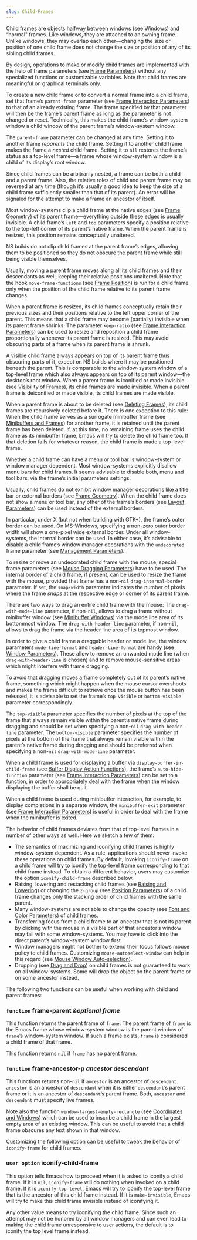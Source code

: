```yaml
---
slug: Child-Frames
---
```


Child frames are objects halfway between windows (see [Windows](/docs/elisp/Windows)) and “normal" frames. Like windows, they are attached to an owning frame. Unlike windows, they may overlap each other—changing the size or position of one child frame does not change the size or position of any of its sibling child frames.

By design, operations to make or modify child frames are implemented with the help of frame parameters (see [Frame Parameters](/docs/elisp/Frame-Parameters)) without any specialized functions or customizable variables. Note that child frames are meaningful on graphical terminals only.

To create a new child frame or to convert a normal frame into a child frame, set that frame’s `parent-frame` parameter (see [Frame Interaction Parameters](/docs/elisp/Frame-Interaction-Parameters)) to that of an already existing frame. The frame specified by that parameter will then be the frame’s parent frame as long as the parameter is not changed or reset. Technically, this makes the child frame’s window-system window a child window of the parent frame’s window-system window.

The `parent-frame` parameter can be changed at any time. Setting it to another frame *reparents* the child frame. Setting it to another child frame makes the frame a *nested* child frame. Setting it to `nil` restores the frame’s status as a top-level frame—a frame whose window-system window is a child of its display’s root window.

Since child frames can be arbitrarily nested, a frame can be both a child and a parent frame. Also, the relative roles of child and parent frame may be reversed at any time (though it’s usually a good idea to keep the size of a child frame sufficiently smaller than that of its parent). An error will be signaled for the attempt to make a frame an ancestor of itself.

Most window-systems clip a child frame at the native edges (see [Frame Geometry](/docs/elisp/Frame-Geometry)) of its parent frame—everything outside these edges is usually invisible. A child frame’s `left` and `top` parameters specify a position relative to the top-left corner of its parent’s native frame. When the parent frame is resized, this position remains conceptually unaltered.

NS builds do not clip child frames at the parent frame’s edges, allowing them to be positioned so they do not obscure the parent frame while still being visible themselves.

Usually, moving a parent frame moves along all its child frames and their descendants as well, keeping their relative positions unaltered. Note that the hook `move-frame-functions` (see [Frame Position](/docs/elisp/Frame-Position)) is run for a child frame only when the position of the child frame relative to its parent frame changes.

When a parent frame is resized, its child frames conceptually retain their previous sizes and their positions relative to the left upper corner of the parent. This means that a child frame may become (partially) invisible when its parent frame shrinks. The parameter `keep-ratio` (see [Frame Interaction Parameters](/docs/elisp/Frame-Interaction-Parameters)) can be used to resize and reposition a child frame proportionally whenever its parent frame is resized. This may avoid obscuring parts of a frame when its parent frame is shrunk.

A visible child frame always appears on top of its parent frame thus obscuring parts of it, except on NS builds where it may be positioned beneath the parent. This is comparable to the window-system window of a top-level frame which also always appears on top of its parent window—the desktop’s root window. When a parent frame is iconified or made invisible (see [Visibility of Frames](/docs/elisp/Visibility-of-Frames)), its child frames are made invisible. When a parent frame is deiconified or made visible, its child frames are made visible.

When a parent frame is about to be deleted (see [Deleting Frames](/docs/elisp/Deleting-Frames)), its child frames are recursively deleted before it. There is one exception to this rule: When the child frame serves as a surrogate minibuffer frame (see [Minibuffers and Frames](/docs/elisp/Minibuffers-and-Frames)) for another frame, it is retained until the parent frame has been deleted. If, at this time, no remaining frame uses the child frame as its minibuffer frame, Emacs will try to delete the child frame too. If that deletion fails for whatever reason, the child frame is made a top-level frame.

Whether a child frame can have a menu or tool bar is window-system or window manager dependent. Most window-systems explicitly disallow menu bars for child frames. It seems advisable to disable both, menu and tool bars, via the frame’s initial parameters settings.

Usually, child frames do not exhibit window manager decorations like a title bar or external borders (see [Frame Geometry](/docs/elisp/Frame-Geometry)). When the child frame does not show a menu or tool bar, any other of the frame’s borders (see [Layout Parameters](/docs/elisp/Layout-Parameters)) can be used instead of the external borders.

In particular, under X (but not when building with GTK+), the frame’s outer border can be used. On MS-Windows, specifying a non-zero outer border width will show a one-pixel wide external border. Under all window-systems, the internal border can be used. In either case, it’s advisable to disable a child frame’s window manager decorations with the `undecorated` frame parameter (see [Management Parameters](/docs/elisp/Management-Parameters)).

To resize or move an undecorated child frame with the mouse, special frame parameters (see [Mouse Dragging Parameters](/docs/elisp/Mouse-Dragging-Parameters)) have to be used. The internal border of a child frame, if present, can be used to resize the frame with the mouse, provided that frame has a non-`nil` `drag-internal-border` parameter. If set, the `snap-width` parameter indicates the number of pixels where the frame *snaps* at the respective edge or corner of its parent frame.

There are two ways to drag an entire child frame with the mouse: The `drag-with-mode-line` parameter, if non-`nil`, allows to drag a frame without minibuffer window (see [Minibuffer Windows](/docs/elisp/Minibuffer-Windows)) via the mode line area of its bottommost window. The `drag-with-header-line` parameter, if non-`nil`, allows to drag the frame via the header line area of its topmost window.

In order to give a child frame a draggable header or mode line, the window parameters `mode-line-format` and `header-line-format` are handy (see [Window Parameters](/docs/elisp/Window-Parameters)). These allow to remove an unwanted mode line (when `drag-with-header-line` is chosen) and to remove mouse-sensitive areas which might interfere with frame dragging.

To avoid that dragging moves a frame completely out of its parent’s native frame, something which might happen when the mouse cursor overshoots and makes the frame difficult to retrieve once the mouse button has been released, it is advisable to set the frame’s `top-visible` or `bottom-visible` parameter correspondingly.

The `top-visible` parameter specifies the number of pixels at the top of the frame that always remain visible within the parent’s native frame during dragging and should be set when specifying a non-`nil` `drag-with-header-line` parameter. The `bottom-visible` parameter specifies the number of pixels at the bottom of the frame that always remain visible within the parent’s native frame during dragging and should be preferred when specifying a non-`nil` `drag-with-mode-line` parameter.

When a child frame is used for displaying a buffer via `display-buffer-in-child-frame` (see [Buffer Display Action Functions](/docs/elisp/Buffer-Display-Action-Functions)), the frame’s `auto-hide-function` parameter (see [Frame Interaction Parameters](/docs/elisp/Frame-Interaction-Parameters)) can be set to a function, in order to appropriately deal with the frame when the window displaying the buffer shall be quit.

When a child frame is used during minibuffer interaction, for example, to display completions in a separate window, the `minibuffer-exit` parameter (see [Frame Interaction Parameters](/docs/elisp/Frame-Interaction-Parameters)) is useful in order to deal with the frame when the minibuffer is exited.

The behavior of child frames deviates from that of top-level frames in a number of other ways as well. Here we sketch a few of them:

*   The semantics of maximizing and iconifying child frames is highly window-system dependent. As a rule, applications should never invoke these operations on child frames. By default, invoking `iconify-frame` on a child frame will try to iconify the top-level frame corresponding to that child frame instead. To obtain a different behavior, users may customize the option `iconify-child-frame` described below.
*   Raising, lowering and restacking child frames (see [Raising and Lowering](/docs/elisp/Raising-and-Lowering)) or changing the `z-group` (see [Position Parameters](/docs/elisp/Position-Parameters)) of a child frame changes only the stacking order of child frames with the same parent.
*   Many window-systems are not able to change the opacity (see [Font and Color Parameters](/docs/elisp/Font-and-Color-Parameters)) of child frames.
*   Transferring focus from a child frame to an ancestor that is not its parent by clicking with the mouse in a visible part of that ancestor’s window may fail with some window-systems. You may have to click into the direct parent’s window-system window first.
*   Window managers might not bother to extend their focus follows mouse policy to child frames. Customizing `mouse-autoselect-window` can help in this regard (see [Mouse Window Auto-selection](/docs/elisp/Mouse-Window-Auto_002dselection)).
*   Dropping (see [Drag and Drop](/docs/elisp/Drag-and-Drop)) on child frames is not guaranteed to work on all window-systems. Some will drop the object on the parent frame or on some ancestor instead.

The following two functions can be useful when working with child and parent frames:

### <span className="tag function">`function`</span> **frame-parent** *\&optional frame*

This function returns the parent frame of `frame`. The parent frame of `frame` is the Emacs frame whose window-system window is the parent window of `frame`’s window-system window. If such a frame exists, `frame` is considered a child frame of that frame.

This function returns `nil` if `frame` has no parent frame.

### <span className="tag function">`function`</span> **frame-ancestor-p** *ancestor descendant*

This functions returns non-`nil` if `ancestor` is an ancestor of `descendant`. `ancestor` is an ancestor of `descendant` when it is either `descendant`’s parent frame or it is an ancestor of `descendant`’s parent frame. Both, `ancestor` and `descendant` must specify live frames.

Note also the function `window-largest-empty-rectangle` (see [Coordinates and Windows](/docs/elisp/Coordinates-and-Windows)) which can be used to inscribe a child frame in the largest empty area of an existing window. This can be useful to avoid that a child frame obscures any text shown in that window.

Customizing the following option can be useful to tweak the behavior of `iconify-frame` for child frames.

### <span className="tag useroption">`user option`</span> **iconify-child-frame**

This option tells Emacs how to proceed when it is asked to iconify a child frame. If it is `nil`, `iconify-frame` will do nothing when invoked on a child frame. If it is `iconify-top-level`, Emacs will try to iconify the top-level frame that is the ancestor of this child frame instead. If it is `make-invisible`, Emacs will try to make this child frame invisible instead of iconifying it.

Any other value means to try iconifying the child frame. Since such an attempt may not be honored by all window managers and can even lead to making the child frame unresponsive to user actions, the default is to iconify the top level frame instead.
